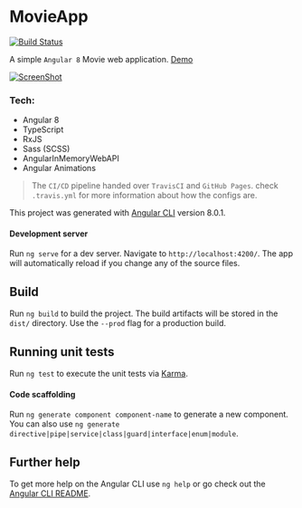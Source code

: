# MovieApp  
[![Build Status](https://travis-ci.org/MortezaAghili/movie-app.svg?branch=master)](https://travis-ci.org/MortezaAghili/movie-app)  

A simple `Angular 8` Movie web application. [Demo](https://mortezaaghili.github.io/movie-app)  

[![ScreenShot](https://user-images.githubusercontent.com/6826680/60774616-e1794e80-a12b-11e9-92e2-5a4e8902c586.jpg)](https://mortezaaghili.github.io/movie-app)

### Tech:
- Angular 8
- TypeScript
- RxJS
- Sass (SCSS)
- AngularInMemoryWebAPI
- Angular Animations
 

> The `CI/CD` pipeline handed over `TravisCI` and `GitHub Pages`. check `.travis.yml` for more information about how the configs are.


 This project was generated with [Angular CLI](https://github.com/angular/angular-cli) version 8.0.1.

#### Development server
Run `ng serve` for a dev server. Navigate to `http://localhost:4200/`. The app will automatically reload if you change any of the source files.

## Build

Run `ng build` to build the project. The build artifacts will be stored in the `dist/` directory. Use the `--prod` flag for a production build.

## Running unit tests

Run `ng test` to execute the unit tests via [Karma](https://karma-runner.github.io).

#### Code scaffolding

Run `ng generate component component-name` to generate a new component. You can also use `ng generate directive|pipe|service|class|guard|interface|enum|module`.

## Further help
To get more help on the Angular CLI use `ng help` or go check out the [Angular CLI README](https://github.com/angular/angular-cli/blob/master/README.md).
